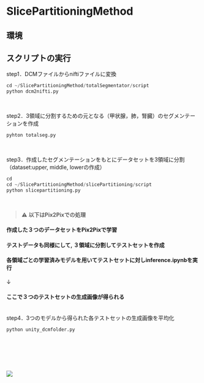 # SlicePartitioningMethod

## 環境

## スクリプトの実行

step1．DCMファイルからniftiファイルに変換
```python
cd ~/SlicePartitioningMethod/totalSegmentator/script
python dcm2nifti.py 
```
<br>

step2．3領域に分割するための元となる（甲状腺，肺，腎臓）のセグメンテーションを作成
```python
pyhton totalseg.py
```

<br>

step3．作成したセグメンテーションをもとにデータセットを3領域に分割（dataset:upper, middle, lowerの作成）
```python
cd 
cd ~/SlicePartitioningMethod/slicePartitioning/script
python slicepartitioning.py
```

<br>

> ⚠️ **以下はPix2Pixでの処理** 
#### 作成した３つのデータセットをPix2Pixで学習

#### テストデータも同様にして, ３領域に分割してテストセットを作成

#### 各領域ごとの学習済みモデルを用いてテストセットに対しinference.ipynbを実行
↓
#### ここで３つのテストセットの生成画像が得られる　　<br><br>
  
step4．3つのモデルから得られた各テストセットの生成画像を平均化
```python
python unity_dcmfolder.py
```
<br>
<br>
<br>
<br>
<br>
<img src="https://img.shields.io/badge/-Python-F9DC3E.svg?logo=python&style=flat">